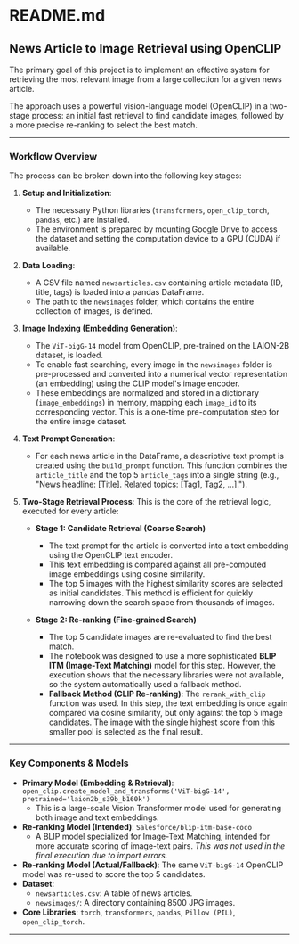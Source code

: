 # README.md

## News Article to Image Retrieval using OpenCLIP
The primary goal of this project is to implement an effective system for retrieving the most relevant image from a large collection for a given news article.

The approach uses a powerful vision-language model (OpenCLIP) in a two-stage process: an initial fast retrieval to find candidate images, followed by a more precise re-ranking to select the best match.

---

### Workflow Overview

The process can be broken down into the following key stages:

1.  **Setup and Initialization**:
    * The necessary Python libraries (`transformers`, `open_clip_torch`, `pandas`, etc.) are installed.
    * The environment is prepared by mounting Google Drive to access the dataset and setting the computation device to a GPU (CUDA) if available.

2.  **Data Loading**:
    * A CSV file named `newsarticles.csv` containing article metadata (ID, title, tags) is loaded into a pandas DataFrame.
    * The path to the `newsimages` folder, which contains the entire collection of images, is defined.

3.  **Image Indexing (Embedding Generation)**:
    * The `ViT-bigG-14` model from OpenCLIP, pre-trained on the LAION-2B dataset, is loaded.
    * To enable fast searching, every image in the `newsimages` folder is pre-processed and converted into a numerical vector representation (an embedding) using the CLIP model's image encoder.
    * These embeddings are normalized and stored in a dictionary (`image_embeddings`) in memory, mapping each `image_id` to its corresponding vector. This is a one-time pre-computation step for the entire image dataset.

4.  **Text Prompt Generation**:
    * For each news article in the DataFrame, a descriptive text prompt is created using the `build_prompt` function. This function combines the `article_title` and the top 5 `article_tags` into a single string (e.g., "News headline: [Title]. Related topics: [Tag1, Tag2, ...].").

5.  **Two-Stage Retrieval Process**:
    This is the core of the retrieval logic, executed for every article:

    * **Stage 1: Candidate Retrieval (Coarse Search)**
        * The text prompt for the article is converted into a text embedding using the OpenCLIP text encoder.
        * This text embedding is compared against all pre-computed image embeddings using cosine similarity.
        * The top 5 images with the highest similarity scores are selected as initial candidates. This method is efficient for quickly narrowing down the search space from thousands of images.

    * **Stage 2: Re-ranking (Fine-grained Search)**
        * The top 5 candidate images are re-evaluated to find the best match.
        * The notebook was designed to use a more sophisticated **BLIP ITM (Image-Text Matching)** model for this step. However, the execution shows that the necessary libraries were not available, so the system automatically used a fallback method.
        * **Fallback Method (CLIP Re-ranking)**: The `rerank_with_clip` function was used. In this step, the text embedding is once again compared via cosine similarity, but only against the top 5 image candidates. The image with the single highest score from this smaller pool is selected as the final result.


---

### Key Components & Models

* **Primary Model (Embedding & Retrieval)**: `open_clip.create_model_and_transforms('ViT-bigG-14', pretrained='laion2b_s39b_b160k')`
    * This is a large-scale Vision Transformer model used for generating both image and text embeddings.
* **Re-ranking Model (Intended)**: `Salesforce/blip-itm-base-coco`
    * A BLIP model specialized for Image-Text Matching, intended for more accurate scoring of image-text pairs. *This was not used in the final execution due to import errors.*
* **Re-ranking Model (Actual/Fallback)**: The same `ViT-bigG-14` OpenCLIP model was re-used to score the top 5 candidates.
* **Dataset**:
    * `newsarticles.csv`: A table of news articles.
    * `newsimages/`: A directory containing 8500 JPG images.
* **Core Libraries**: `torch`, `transformers`, `pandas`, `Pillow (PIL)`, `open_clip_torch`.

---
